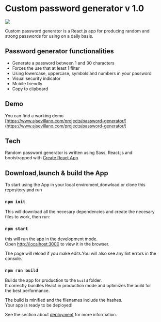# Custom password generator v 1.0

![](https://www.ajsevillano.com/pg-screenshot.jpg)

Custom password generator is a React.js app for producing random and strong passwords for using on a daily basis.

## Password generator functionalities

- Generate a password between 1 and 30 characters
- Forces the use that at least 1 filter
- Using lowercase, uppercase, symbols and numbers in your password
- Visual security indicator
- Mobile friendly
- Copy to clipboard

## Demo

You can find a working demo [https://www.ajsevillano.com/projects/password-generator/](https://www.ajsevillano.com/projects/password-generator/)

## Tech

Random password generator is written using Sass, React.js and bootstrapped with [Create React App](https://github.com/facebook/create-react-app).

## Download,launch & build the App

To start using the App in your local enviroment,donwload or clone this repository and run

### `npm init`

This will download all the necesary dependencies and create the necesary files to work, then run:

### `npm start`

this will run the app in the development mode.\
Open [http://localhost:3000](http://localhost:3000) to view it in the browser.

The page will reload if you make edits.You will also see any lint errors in the console.

### `npm run build`

Builds the app for production to the `build` folder.\
It correctly bundles React in production mode and optimizes the build for the best performance.

The build is minified and the filenames include the hashes.\
Your app is ready to be deployed!

See the section about [deployment](https://facebook.github.io/create-react-app/docs/deployment) for more information.
